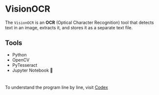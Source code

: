 # VisionOCR 

The `VisionOCR` is an **OCR** (Optical Character Recognition) tool that detects text in an image, extracts it, and stores it as a separate text file.

## Tools
- Python 
- OpenCV 
- PyTesseract 
- Jupyter Notebook 📓

# 

To understand the program line by line, visit  [Codex](codex.md)
